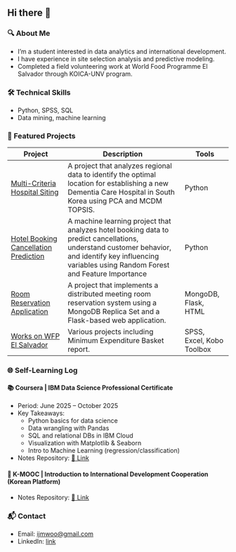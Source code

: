 ## Hi there 👋

### 🔍 About Me
- I’m a student interested in data analytics and international development.
- I have experience in site selection analysis and predictive modeling.
- Completed a field volunteering work at World Food Programme El Salvador through KOICA-UNV program.

### 🛠 Technical Skills
- Python, SPSS, SQL
- Data mining, machine learning

### 💼 Featured Projects
| Project | Description | Tools |
|---------|-------------|-------|
| [Multi-Criteria Hospital Siting](https://github.com/Jamie-Woo/multi-criteria-hospital-siting) | A project that analyzes regional data to identify the optimal location for establishing a new Dementia Care Hospital in South Korea using PCA and MCDM TOPSIS. | Python |
| [Hotel Booking Cancellation Prediction](https://github.com/Jamie-Woo/hotel-booking-cancellation-rf) | A machine learning project that analyzes hotel booking data to predict cancellations, understand customer behavior, and identify key influencing variables using Random Forest and Feature Importance | Python |
| [Room Reservation Application](https://github.com/Jamie-Woo/flask-mongodb-room-reservation-app) | A project that implements a distributed meeting room reservation system using a MongoDB Replica Set and a Flask-based web application. | MongoDB, Flask, HTML |
| [Works on WFP El Salvador](https://github.com/Jamie-Woo/flask-mongodb-room-reservation-app) | Various projects including Minimum Expenditure Basket report. | SPSS, Excel, Kobo Toolbox |

### 🌐 Self-Learning Log

#### 📚 Coursera | IBM Data Science Professional Certificate
- Period: June 2025 – October 2025
- Key Takeaways:
  - Python basics for data science
  - Data wrangling with Pandas
  - SQL and relational DBs in IBM Cloud
  - Visualization with Matplotlib & Seaborn
  - Intro to Machine Learning (regression/classification)
- Notes Repository: [📂 Link](https://github.com/yourID/ibm-data-science-notes)

#### 🧠 K-MOOC | Introduction to International Development Cooperation (Korean Platform)
- Notes Repository: [📂 Link](https://github.com/yourID/ibm-data-science-notes)

### 📬 Contact
- Email: ijmwoo@gmail.com
- LinkedIn: [link](https://www.linkedin.com/in/jimin-woo-a423a5251/)
